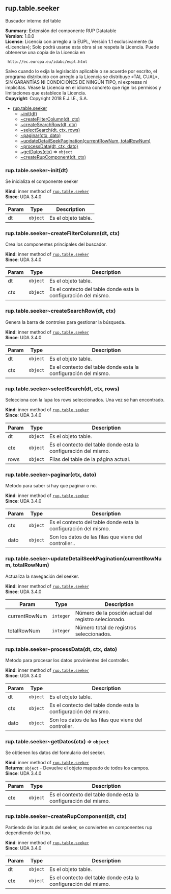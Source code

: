 <a name="module_rup.table.seeker"></a>

## rup.table.seeker
Buscador interno del table

**Summary**: Extensión del componente RUP Datatable  
**Version**: 1.0.0  
**License**: Licencia con arreglo a la EUPL, Versión 1.1 exclusivamente (la «Licencia»);Solo podrá usarse esta obra si se respeta la Licencia.Puede obtenerse una copia de la Licencia en     http://ec.europa.eu/idabc/eupl.htmlSalvo cuando lo exija la legislación aplicable o se acuerde por escrito,el programa distribuido con arreglo a la Licencia se distribuye «TAL CUAL»,SIN GARANTÍAS NI CONDICIONES DE NINGÚN TIPO, ni expresas ni implícitas.Véase la Licencia en el idioma concreto que rige los permisos y limitacionesque establece la Licencia.  
**Copyright**: Copyright 2018 E.J.I.E., S.A.  

* [rup.table.seeker](#module_rup.table.seeker)
    * [~init(dt)](#module_rup.table.seeker..init)
    * [~createFilterColumn(dt, ctx)](#module_rup.table.seeker..createFilterColumn)
    * [~createSearchRow(dt, ctx)](#module_rup.table.seeker..createSearchRow)
    * [~selectSearch(dt, ctx, rows)](#module_rup.table.seeker..selectSearch)
    * [~paginar(ctx, dato)](#module_rup.table.seeker..paginar)
    * [~updateDetailSeekPagination(currentRowNum, totalRowNum)](#module_rup.table.seeker..updateDetailSeekPagination)
    * [~processData(dt, ctx, dato)](#module_rup.table.seeker..processData)
    * [~getDatos(ctx)](#module_rup.table.seeker..getDatos) ⇒ <code>object</code>
    * [~createRupComponent(dt, ctx)](#module_rup.table.seeker..createRupComponent)

<a name="module_rup.table.seeker..init"></a>

### rup.table.seeker~init(dt)
Se inicializa el componente seeker

**Kind**: inner method of [<code>rup.table.seeker</code>](#module_rup.table.seeker)  
**Since**: UDA 3.4.0  

| Param | Type | Description |
| --- | --- | --- |
| dt | <code>object</code> | Es el objeto table. |

<a name="module_rup.table.seeker..createFilterColumn"></a>

### rup.table.seeker~createFilterColumn(dt, ctx)
Crea los componentes principales del buscador.

**Kind**: inner method of [<code>rup.table.seeker</code>](#module_rup.table.seeker)  
**Since**: UDA 3.4.0  

| Param | Type | Description |
| --- | --- | --- |
| dt | <code>object</code> | Es el objeto table. |
| ctx | <code>object</code> | Es el contecto del table donde esta la configuración del mismo. |

<a name="module_rup.table.seeker..createSearchRow"></a>

### rup.table.seeker~createSearchRow(dt, ctx)
Genera la barra de controles para gestionar la búsqueda..

**Kind**: inner method of [<code>rup.table.seeker</code>](#module_rup.table.seeker)  
**Since**: UDA 3.4.0  

| Param | Type | Description |
| --- | --- | --- |
| dt | <code>object</code> | Es el objeto table. |
| ctx | <code>object</code> | Es el contexto del table donde esta la configuración del mismo. |

<a name="module_rup.table.seeker..selectSearch"></a>

### rup.table.seeker~selectSearch(dt, ctx, rows)
Selecciona con la lupa los rows seleccionados. Una vez se han encontrado.

**Kind**: inner method of [<code>rup.table.seeker</code>](#module_rup.table.seeker)  
**Since**: UDA 3.4.0  

| Param | Type | Description |
| --- | --- | --- |
| dt | <code>object</code> | Es el objeto table. |
| ctx | <code>object</code> | Es el contecto del table donde esta la configuración del mismo. |
| rows | <code>object</code> | Filas del table de la página actual. |

<a name="module_rup.table.seeker..paginar"></a>

### rup.table.seeker~paginar(ctx, dato)
Metodo para saber si hay que paginar o no.

**Kind**: inner method of [<code>rup.table.seeker</code>](#module_rup.table.seeker)  
**Since**: UDA 3.4.0  

| Param | Type | Description |
| --- | --- | --- |
| ctx | <code>object</code> | Es el contexto del table donde esta la configuración del mismo. |
| dato | <code>object</code> | Son los datos de las filas que viene del controller.. |

<a name="module_rup.table.seeker..updateDetailSeekPagination"></a>

### rup.table.seeker~updateDetailSeekPagination(currentRowNum, totalRowNum)
Actualiza la navegación del seeker.

**Kind**: inner method of [<code>rup.table.seeker</code>](#module_rup.table.seeker)  
**Since**: UDA 3.4.0  

| Param | Type | Description |
| --- | --- | --- |
| currentRowNum | <code>integer</code> | Número de la posción actual del registro selecionado. |
| totalRowNum | <code>integer</code> | Número total de registros seleccionados. |

<a name="module_rup.table.seeker..processData"></a>

### rup.table.seeker~processData(dt, ctx, dato)
Metodo para procesar los datos provinientes del controller.

**Kind**: inner method of [<code>rup.table.seeker</code>](#module_rup.table.seeker)  
**Since**: UDA 3.4.0  

| Param | Type | Description |
| --- | --- | --- |
| dt | <code>object</code> | Es el objeto table. |
| ctx | <code>object</code> | Es el contecto del table donde esta la configuración del mismo. |
| dato | <code>object</code> | Son los datos de las filas que viene del controller. |

<a name="module_rup.table.seeker..getDatos"></a>

### rup.table.seeker~getDatos(ctx) ⇒ <code>object</code>
Se obtienen los datos del formulario del seeker.

**Kind**: inner method of [<code>rup.table.seeker</code>](#module_rup.table.seeker)  
**Returns**: <code>object</code> - Devuelve el objeto mapeado de todos los campos.  
**Since**: UDA 3.4.0  

| Param | Type | Description |
| --- | --- | --- |
| ctx | <code>object</code> | Es el contexto del table donde esta la configuración del mismo. |

<a name="module_rup.table.seeker..createRupComponent"></a>

### rup.table.seeker~createRupComponent(dt, ctx)
Partiendo de los inputs del seeker, se convierten en componentes rup dependiendo del tipo.

**Kind**: inner method of [<code>rup.table.seeker</code>](#module_rup.table.seeker)  
**Since**: UDA 3.4.0  

| Param | Type | Description |
| --- | --- | --- |
| dt | <code>object</code> | Es el objeto table. |
| ctx | <code>object</code> | Es el contecto del table donde esta la configuración del mismo. |

